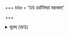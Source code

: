 +++
title = "05 उदोजिष्ठां सहस्राम्"

+++
<details><summary>मूलम् (WS)</summary>

उदोजिष्ठां सहस्रां जयन्तीमपराजिताम् ।  
लक्ष्मीर्याः पुण्याः कल्याणीस्ता अस्यै सवितः सुव ॥ ६ ॥
</details>